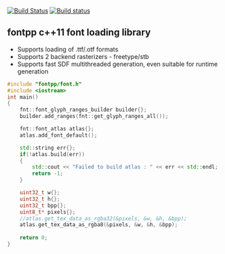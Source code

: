 [![Build Status](https://travis-ci.org/volcoma/fontpp.svg?branch=master)](https://travis-ci.org/volcoma/fontpp)
[![Build status](https://ci.appveyor.com/api/projects/status/kustjvv90nja8dxg?svg=true)](https://ci.appveyor.com/project/volcoma/fontpp)


## fontpp c++11 font loading library
- Supports loading of .ttf/.otf formats
- Supports 2 backend rasterizers - freetype/stb
- Supports fast SDF multithreaded generation, even suitable for runtime generation


```c++
#include "fontpp/font.h"
#include <iostream>
int main()
{
    fnt::font_glyph_ranges_builder builder{};
    builder.add_ranges(fnt::get_glyph_ranges_all());

    fnt::font_atlas atlas{};
    atlas.add_font_default();

    std::string err{};
    if(!atlas.build(err))
    {
        std::cout << "Failed to build atlas : " << err << std::endl;
        return -1;
    }

    uint32_t w{};
    uint32_t h{};
    uint32_t bpp{};
    uint8_t* pixels{};
    //atlas.get_tex_data_as_rgba32(&pixels, &w, &h, &bpp);
    atlas.get_tex_data_as_rgba8(&pixels, &w, &h, &bpp);
    
    return 0;
}
```
